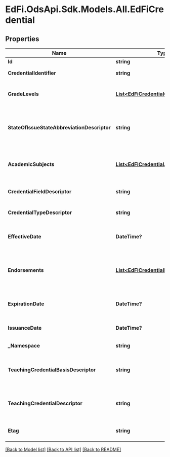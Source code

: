 # EdFi.OdsApi.Sdk.Models.All.EdFiCredential
## Properties

Name | Type | Description | Notes
------------ | ------------- | ------------- | -------------
**Id** | **string** |  | 
**CredentialIdentifier** | **string** | Identifier or serial number assigned to the credential. | 
**GradeLevels** | [**List&lt;EdFiCredentialGradeLevel&gt;**](EdFiCredentialGradeLevel.md) | An unordered collection of credentialGradeLevels. The grade level(s) certified for teaching. | 
**StateOfIssueStateAbbreviationDescriptor** | **string** | The abbreviation for the name of the state (within the United States) or extra-state jurisdiction in which a license/credential was issued. | 
**AcademicSubjects** | [**List&lt;EdFiCredentialAcademicSubject&gt;**](EdFiCredentialAcademicSubject.md) | An unordered collection of credentialAcademicSubjects. The academic subjects to which the credential pertains. | [optional] 
**CredentialFieldDescriptor** | **string** | The field of certification for the certificate (e.g., Mathematics, Music). | 
**CredentialTypeDescriptor** | **string** | An indication of the category of credential an individual holds. | 
**EffectiveDate** | **DateTime?** | The year, month and day on which an active credential held by an individual was issued. | [optional] 
**Endorsements** | [**List&lt;EdFiCredentialEndorsement&gt;**](EdFiCredentialEndorsement.md) | An unordered collection of credentialEndorsements. Endorsements are attachments to teaching certificates and indicate areas of specialization. | [optional] 
**ExpirationDate** | **DateTime?** | The month, day, and year on which an active credential held by an individual will expire. | [optional] 
**IssuanceDate** | **DateTime?** | The month, day, and year on which an active credential was issued to an individual. | 
**_Namespace** | **string** | Namespace for the Credential. | 
**TeachingCredentialBasisDescriptor** | **string** | An indication of the pre-determined criteria for granting the teaching credential that an individual holds. | [optional] 
**TeachingCredentialDescriptor** | **string** | An indication of the category of a legal document giving authorization to perform teaching assignment services. | 
**Etag** | **string** | A unique system-generated value that identifies the version of the resource. | [optional] 

[[Back to Model list]](../README.md#documentation-for-models) [[Back to API list]](../README.md#documentation-for-api-endpoints) [[Back to README]](../README.md)

